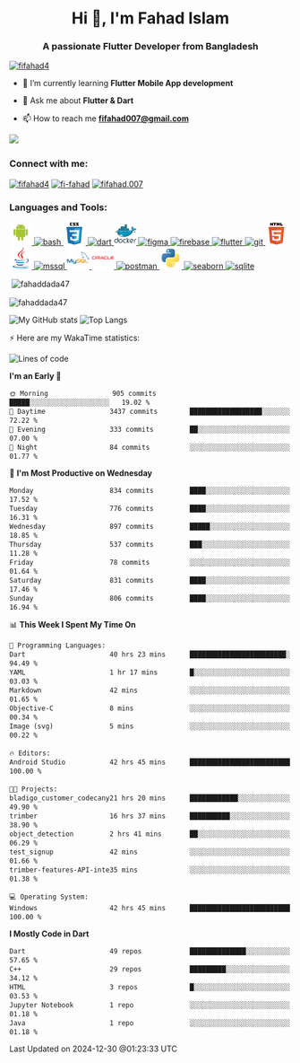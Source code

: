 <h1 align="center">Hi 👋, I'm Fahad Islam</h1>
<h3 align="center">A passionate Flutter Developer from Bangladesh</h3>

<p align="left"> <a href="https://twitter.com/fifahad4" target="blank"><img src="https://img.shields.io/twitter/follow/fifahad4?logo=twitter&style=for-the-badge" alt="fifahad4" /></a> </p>

- 🌱 I’m currently learning **Flutter Mobile App development**

- 💬 Ask me about **Flutter & Dart**

- 📫 How to reach me **fifahad007@gmail.com**

![](https://komarev.com/ghpvc/?username=Fahaddada47&color=blueviolet&style=for-the-badge)

<h3 align="left">Connect with me:</h3>
<p align="left">
<a href="https://twitter.com/fifahad4" target="blank"><img align="center" src="https://raw.githubusercontent.com/rahuldkjain/github-profile-readme-generator/master/src/images/icons/Social/twitter.svg" alt="fifahad4" height="30" width="40" /></a>
<a href="https://linkedin.com/in/fi-fahad" target="blank"><img align="center" src="https://raw.githubusercontent.com/rahuldkjain/github-profile-readme-generator/master/src/images/icons/Social/linked-in-alt.svg" alt="fi-fahad" height="30" width="40" /></a>
<a href="https://fb.com/fifahad.007" target="blank"><img align="center" src="https://raw.githubusercontent.com/rahuldkjain/github-profile-readme-generator/master/src/images/icons/Social/facebook.svg" alt="fifahad.007" height="30" width="40" /></a>
</p>

<h3 align="left">Languages and Tools:</h3>
<p align="left"> <a href="https://developer.android.com" target="_blank" rel="noreferrer"> <img src="https://raw.githubusercontent.com/devicons/devicon/master/icons/android/android-original-wordmark.svg" alt="android" width="40" height="40"/> </a> <a href="https://www.gnu.org/software/bash/" target="_blank" rel="noreferrer"> <img src="https://www.vectorlogo.zone/logos/gnu_bash/gnu_bash-icon.svg" alt="bash" width="40" height="40"/> </a> <a href="https://www.w3schools.com/css/" target="_blank" rel="noreferrer"> <img src="https://raw.githubusercontent.com/devicons/devicon/master/icons/css3/css3-original-wordmark.svg" alt="css3" width="40" height="40"/> </a> <a href="https://dart.dev" target="_blank" rel="noreferrer"> <img src="https://www.vectorlogo.zone/logos/dartlang/dartlang-icon.svg" alt="dart" width="40" height="40"/> </a> <a href="https://www.docker.com/" target="_blank" rel="noreferrer"> <img src="https://raw.githubusercontent.com/devicons/devicon/master/icons/docker/docker-original-wordmark.svg" alt="docker" width="40" height="40"/> </a> <a href="https://www.figma.com/" target="_blank" rel="noreferrer"> <img src="https://www.vectorlogo.zone/logos/figma/figma-icon.svg" alt="figma" width="40" height="40"/> </a> <a href="https://firebase.google.com/" target="_blank" rel="noreferrer"> <img src="https://www.vectorlogo.zone/logos/firebase/firebase-icon.svg" alt="firebase" width="40" height="40"/> </a> <a href="https://flutter.dev" target="_blank" rel="noreferrer"> <img src="https://www.vectorlogo.zone/logos/flutterio/flutterio-icon.svg" alt="flutter" width="40" height="40"/> </a> <a href="https://git-scm.com/" target="_blank" rel="noreferrer"> <img src="https://www.vectorlogo.zone/logos/git-scm/git-scm-icon.svg" alt="git" width="40" height="40"/> </a> <a href="https://www.w3.org/html/" target="_blank" rel="noreferrer"> <img src="https://raw.githubusercontent.com/devicons/devicon/master/icons/html5/html5-original-wordmark.svg" alt="html5" width="40" height="40"/> </a> <a href="https://www.java.com" target="_blank" rel="noreferrer"> <img src="https://raw.githubusercontent.com/devicons/devicon/master/icons/java/java-original.svg" alt="java" width="40" height="40"/> </a> <a href="https://www.microsoft.com/en-us/sql-server" target="_blank" rel="noreferrer"> <img src="https://www.svgrepo.com/show/303229/microsoft-sql-server-logo.svg" alt="mssql" width="40" height="40"/> </a> <a href="https://www.mysql.com/" target="_blank" rel="noreferrer"> <img src="https://raw.githubusercontent.com/devicons/devicon/master/icons/mysql/mysql-original-wordmark.svg" alt="mysql" width="40" height="40"/> </a> <a href="https://www.oracle.com/" target="_blank" rel="noreferrer"> <img src="https://raw.githubusercontent.com/devicons/devicon/master/icons/oracle/oracle-original.svg" alt="oracle" width="40" height="40"/> </a> <a href="https://postman.com" target="_blank" rel="noreferrer"> <img src="https://www.vectorlogo.zone/logos/getpostman/getpostman-icon.svg" alt="postman" width="40" height="40"/> </a> <a href="https://www.python.org" target="_blank" rel="noreferrer"> <img src="https://raw.githubusercontent.com/devicons/devicon/master/icons/python/python-original.svg" alt="python" width="40" height="40"/> </a> <a href="https://seaborn.pydata.org/" target="_blank" rel="noreferrer"> <img src="https://seaborn.pydata.org/_images/logo-mark-lightbg.svg" alt="seaborn" width="40" height="40"/> </a> <a href="https://www.sqlite.org/" target="_blank" rel="noreferrer"> <img src="https://www.vectorlogo.zone/logos/sqlite/sqlite-icon.svg" alt="sqlite" width="40" height="40"/> </a> </p>

<p>&nbsp;<img align="center" src="https://github-readme-stats.vercel.app/api?username=fahaddada47&show_icons=true&locale=en" alt="fahaddada47" /></p>

<p><img align="center" src="https://github-readme-streak-stats.herokuapp.com/?user=fahaddada47&theme=dark" alt="fahaddada47" /></p>


![My GitHub stats](https://github-readme-stats.vercel.app/api?username=Fahaddada47&show_icons=true&theme=radical)
![Top Langs](https://github-readme-stats.vercel.app/api/top-langs/?username=Fahaddada47&layout=donut)


⚡ Here are my WakaTime statistics:

<!--START_SECTION:waka-->
![Lines of code](https://img.shields.io/badge/From%20Hello%20World%20I%27ve%20Written-1.6%20million%20lines%20of%20code-blue)

**I'm an Early 🐤** 

```text
🌞 Morning                905 commits         █████░░░░░░░░░░░░░░░░░░░░   19.02 % 
🌆 Daytime                3437 commits        ██████████████████░░░░░░░   72.22 % 
🌃 Evening                333 commits         ██░░░░░░░░░░░░░░░░░░░░░░░   07.00 % 
🌙 Night                  84 commits          ░░░░░░░░░░░░░░░░░░░░░░░░░   01.77 % 
```
📅 **I'm Most Productive on Wednesday** 

```text
Monday                   834 commits         ████░░░░░░░░░░░░░░░░░░░░░   17.52 % 
Tuesday                  776 commits         ████░░░░░░░░░░░░░░░░░░░░░   16.31 % 
Wednesday                897 commits         █████░░░░░░░░░░░░░░░░░░░░   18.85 % 
Thursday                 537 commits         ███░░░░░░░░░░░░░░░░░░░░░░   11.28 % 
Friday                   78 commits          ░░░░░░░░░░░░░░░░░░░░░░░░░   01.64 % 
Saturday                 831 commits         ████░░░░░░░░░░░░░░░░░░░░░   17.46 % 
Sunday                   806 commits         ████░░░░░░░░░░░░░░░░░░░░░   16.94 % 
```


📊 **This Week I Spent My Time On** 

```text
💬 Programming Languages: 
Dart                     40 hrs 23 mins      ████████████████████████░   94.49 % 
YAML                     1 hr 17 mins        █░░░░░░░░░░░░░░░░░░░░░░░░   03.03 % 
Markdown                 42 mins             ░░░░░░░░░░░░░░░░░░░░░░░░░   01.65 % 
Objective-C              8 mins              ░░░░░░░░░░░░░░░░░░░░░░░░░   00.34 % 
Image (svg)              5 mins              ░░░░░░░░░░░░░░░░░░░░░░░░░   00.22 % 

🔥 Editors: 
Android Studio           42 hrs 45 mins      █████████████████████████   100.00 % 

🐱‍💻 Projects: 
bladigo_customer_codecany21 hrs 20 mins      ████████████░░░░░░░░░░░░░   49.90 % 
trimber                  16 hrs 37 mins      ██████████░░░░░░░░░░░░░░░   38.90 % 
object_detection         2 hrs 41 mins       ██░░░░░░░░░░░░░░░░░░░░░░░   06.29 % 
test_signup              42 mins             ░░░░░░░░░░░░░░░░░░░░░░░░░   01.66 % 
trimber-features-API-inte35 mins             ░░░░░░░░░░░░░░░░░░░░░░░░░   01.38 % 

💻 Operating System: 
Windows                  42 hrs 45 mins      █████████████████████████   100.00 % 
```

**I Mostly Code in Dart** 

```text
Dart                     49 repos            ██████████████░░░░░░░░░░░   57.65 % 
C++                      29 repos            █████████░░░░░░░░░░░░░░░░   34.12 % 
HTML                     3 repos             █░░░░░░░░░░░░░░░░░░░░░░░░   03.53 % 
Jupyter Notebook         1 repo              ░░░░░░░░░░░░░░░░░░░░░░░░░   01.18 % 
Java                     1 repo              ░░░░░░░░░░░░░░░░░░░░░░░░░   01.18 % 
```




 Last Updated on 2024-12-30 @01:23:33 UTC
<!--END_SECTION:waka-->
